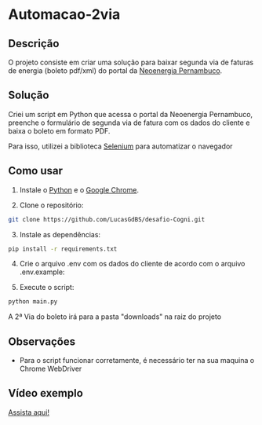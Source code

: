 # Automacao-2via

## Descrição

O projeto consiste em criar uma solução para baixar segunda via de faturas de energia (boleto pdf/xml) do portal da [Neoenergia Pernambuco](https://servicos.neoenergiapernambuco.com.br/Pages/todos-os-servicos.aspx).

## Solução

Criei um script em Python que acessa o portal da Neoenergia Pernambuco, preenche o formulário de segunda via de fatura com os dados do cliente e baixa o boleto em formato PDF.

Para isso, utilizei a biblioteca [Selenium](https://selenium-python.readthedocs.io/) para automatizar o navegador

## Como usar

1. Instale o [Python](https://www.python.org/downloads/) e o [Google Chrome](https://www.google.com/intl/pt-BR/chrome/).

2. Clone o repositório:

```bash
git clone https://github.com/LucasGdBS/desafio-Cogni.git
```

3. Instale as dependências:

```bash
pip install -r requirements.txt
```

4. Crie o arquivo .env com os dados do cliente de acordo com o arquivo .env.example:

5. Execute o script:

```bash
python main.py
```

A 2ª Via do boleto irá para a pasta "downloads" na raiz do projeto

## Observações

- Para o script funcionar corretamente, é necessário ter na sua maquina o Chrome WebDriver

## Vídeo exemplo
[Assista aqui!](https://www.youtube.com/watch?v=WR_j50sL0us)
